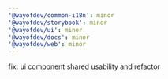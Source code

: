 ```yaml
---
'@wayofdev/common-i18n': minor
'@wayofdev/storybook': minor
'@wayofdev/ui': minor
'@wayofdev/docs': minor
'@wayofdev/web': minor
---
```


fix: ui component shared usability and refactor
